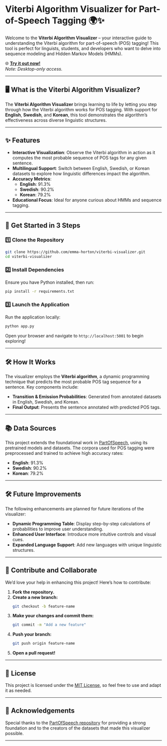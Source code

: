 
# **Viterbi Algorithm Visualizer for Part-of-Speech Tagging** 🌍✨  

Welcome to the **Viterbi Algorithm Visualizer** – your interactive guide to understanding the Viterbi algorithm for part-of-speech (POS) tagging! This tool is perfect for linguists, students, and developers who want to delve into sequence modeling and Hidden Markov Models (HMMs).  

🌐 **[Try it out now!](https://partsofspeech-8f2cb5c28301.herokuapp.com)**  
*Note: Desktop-only access.*

---

## 🖥️ **What is the Viterbi Algorithm Visualizer?**
The **Viterbi Algorithm Visualizer** brings learning to life by letting you step through how the Viterbi algorithm works for POS tagging. With support for **English**, **Swedish**, and **Korean**, this tool demonstrates the algorithm’s effectiveness across diverse linguistic structures.

---

## ✨ **Features**
- **Interactive Visualization**: Observe the Viterbi algorithm in action as it computes the most probable sequence of POS tags for any given sentence.  
- **Multilingual Support**: Switch between English, Swedish, or Korean datasets to explore how linguistic differences impact the algorithm.  
- **Accuracy Metrics**:
  - **English**: 91.3%  
  - **Swedish**: 90.2%  
  - **Korean**: 79.2%  
- **Educational Focus**: Ideal for anyone curious about HMMs and sequence tagging.

---

## 🚀 **Get Started in 3 Steps**
### 1️⃣ Clone the Repository
```bash
git clone https://github.com/emma-horton/viterbi-visualizer.git
cd viterbi-visualizer
```

### 2️⃣ Install Dependencies
Ensure you have Python installed, then run:
```bash
pip install -r requirements.txt
```

### 3️⃣ Launch the Application
Run the application locally:
```bash
python app.py
```
Open your browser and navigate to `http://localhost:5001` to begin exploring!

---

## 🛠️ **How It Works**
The visualizer employs the **Viterbi algorithm**, a dynamic programming technique that predicts the most probable POS tag sequence for a sentence. Key components include:

- **Transition & Emission Probabilities**: Generated from annotated datasets in English, Swedish, and Korean.  
- **Final Output**: Presents the sentence annotated with predicted POS tags.

---

## 📚 **Data Sources**
This project extends the foundational work in [PartOfSpeech](https://github.com/emma-horton/PartsOfSpeech), using its pretrained models and datasets. The corpora used for POS tagging were preprocessed and trained to achieve high accuracy rates:

- **English**: 91.3%  
- **Swedish**: 90.2%  
- **Korean**: 79.2%

---

## 🛠️ **Future Improvements**
The following enhancements are planned for future iterations of the visualizer:  

- **Dynamic Programming Table**: Display step-by-step calculations of probabilities to improve user understanding.  
- **Enhanced User Interface**: Introduce more intuitive controls and visual cues.  
- **Expanded Language Support**: Add new languages with unique linguistic structures.  

---

## 🌟 **Contribute and Collaborate**
We’d love your help in enhancing this project! Here’s how to contribute:  

1. **Fork the repository.**  
2. **Create a new branch:**  
   ```bash
   git checkout -b feature-name
   ```
3. **Make your changes and commit them:**  
   ```bash
   git commit -m "Add a new feature"
   ```
4. **Push your branch:**  
   ```bash
   git push origin feature-name
   ```
5. **Open a pull request!**  

---

## 📜 **License**
This project is licensed under the [MIT License](LICENSE), so feel free to use and adapt it as needed.  

---

## 🙏 **Acknowledgements**
Special thanks to the [PartOfSpeech repository](https://github.com/emma-horton/PartsOfSpeech) for providing a strong foundation and to the creators of the datasets that made this visualizer possible.

---
